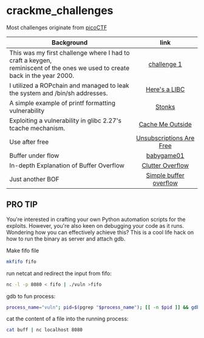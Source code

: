 # crackme_challenges
Most challenges originate from [picoCTF](https://play.picoctf.org/practice?category=6&page=1)

| Background | link |
| -------- | :------: |
| This was my first challenge where I had to craft a keygen, </br>reminiscent of the ones we used to create back in the year 2000.    | [challenge 1](./challenge_1/README.md)     |
| I utilized a ROPchain and managed to leak the system and /bin/sh addresses.     | [Here's a LIBC](./Here's%20a%20LIBC/README.md)     |
| A simple example of printf formatting vulnerability  | [Stonks](./Stonks/README.md)     |
| Exploiting a vulnerability in glibc 2.27's tcache mechanism. | [Cache Me Outside](./Cache%20Me%20Outside/README.md)     |
| Use after free    | [Unsubscriptions Are Free](./Unsubscriptions%20Are%20Free/README.md)     |
| Buffer under flow    | [babygame01](./babygame01/README.md)     |
| In-depth Explanation of Buffer Overflow  | [Clutter Overflow](./clutter-overflow/README.md)     |
| Just another BOF    | [Simple buffer overflow](./bof1/README.md)     |

## PRO TIP
You're interested in crafting your own Python automation scripts for the exploits. However, you're also keen on debugging your code as it runs. Wondering how you can effectively achieve this?
This is a cool life hack on how to run the binary as server and attach gdb.

Make fifo file
```bash
mkfifo fifo
```
run netcat and redirect the input from fifo:
```bash
nc -l -p 8080 < fifo | ./vuln >fifo
```

gdb to fun process:
```bash
process_name="vuln"; pid=$(pgrep "$process_name"); [[ -n $pid ]] && gdb -p "$pid" -x .gdbinit
```

cat the content of a file into the running process:
```bash
cat buff | nc localhost 8080
```
